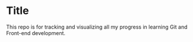 # Title

This repo is for tracking and visualizing all my progress in learning Git and Front-end development.
